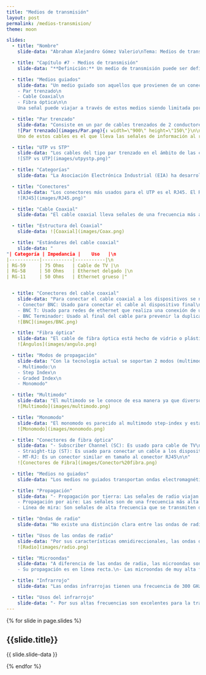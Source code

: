 ```yaml
---
title: "Medios de transmisión"
layout: post
permalink: /medios-transmision/
theme: moon

slides:
  - title: "Nombre"
    slide-data: "Abraham Alejandro Gómez Valerio\nTema: Medios de transmisión"

  - title: "Capítulo #7 - Medios de transmisión"
    slide-data: "**Definición:** Un medio de transmisión puede ser definido como cualquier objeto o cosa el cual pueda transmitir información de una fuente a un destino. Dentro de la comunicación de datos, la definición de información y de medios de transmisión es más específica. Un medio de transmisión es usualmente un cable metálico o una fibra óptica. La información se representa como una señal del resultado de una conversión de datos desde otra forma."

  - title: "Medios guiados"
    slide-data: "Un medio guiado son aquellos que provienen de un conector de un dispositivo a otro, estos siendo:\n
    - Par trenzado\n
    - Cable Coaxial\n
    - Fibra óptica\n\n
    Una señal puede viajar a través de estos medios siendo limitada por los límites físicos de los cables."

  - title: "Par trenzado"
    slide-data: "Consiste en un par de cables trenzados de 2 conductores (normalmente de cobre), teniendo cada uno su propio aislamiento de plástico."\n\n
    ![Par trenzado](images/Par.png){: width=\"900\" height=\"150\"}\n\n
    Uno de estos cables es el que lleva las señales de información al receptor y el otro es usado solo como referencia a tierra. El receptor utiliza la diferencia entre estos dos."

  - title: "UTP vs STP"
    slide-data: "Los cables del tipo par trenzado en el ámbito de las comunicaciones son el UTP y el STP. El STP es un cable con un forro metálico o malla protectora que cubre cada par de los conductores aislados.\n\n
    ![STP vs UTP](images/utpystp.png)"

  - title: "Categorías"
    slide-data: "La Asociación Electrónica Industrial (EIA) ha desarrollado estándares para clasificar el UTP en 7 categorías, los cuales están determinados por la calidad del cable, siendo #1 el más bajo hasta el #7 siendo el más alto. Algunos usados para cable de teléfono o conexión LAN."

  - title: "Conectores"
    slide-data: "Los conectores más usados para el UTP es el RJ45. El RJ45 es un conector el cual solo puede ser insertado en una sola dirección.\n\n
    ![RJ45](images/RJ45.png)"

  - title: "Cable Coaxial"
    slide-data: "El cable coaxial lleva señales de una frecuencia más alta que el par trenzado, eso es en parte ya que estos medios tienen sus ligeras diferencias. El coax en lugar de tener 2 cables, este tiene un conductor central o un cable sólido (normalmente de cobre), el cual está cubierto por una funda aislante que puede ser metálica que funciona como un 'escudo' contra el ruido y funciona también como un segundo conductor que completa el circuito."

  - title: "Estructura del Coaxial"
    slide-data: ![Coaxial](images/Coax.png)

  - title: "Estándares del cable coaxial"
    slide-data: "
"| Categoría | Impedancia |    Uso   |\n
|-----------|-----------|-----------|\n
| RG-59     | 75 Ohms   | Cable de TV |\n
| RG-58     | 50 Ohms   | Ethernet delgado |\n
| RG-11     | 50 Ohms   | Ethernet grueso |"


  - title: "Conectores del cable coaxial"
    slide-data: "Para conectar el cable coaxial a los dispositivos se necesita de sus conectores. Los más comunes son:\n
    - Conector BNC: Usado para conectar el cable al dispositivo final\n
    - BNC T: Usado para redes de ethernet que realiza una conexión de una computadora a otro dispositivo\n
    - BNC Terminador: Usado al final del cable para prevenir la duplicación de la señal\n\n"
    ![BNC](images/BNC.png)

  - title: "Fibra óptica"
    slide-data: "El cable de fibra óptica está hecho de vidrio o plástico y transmite señales a través de la luz. Esto se debe a que la luz se mueve en línea recta en forma uniforme. Si un rayo de luz se ve difractado por un cristal este puede cambiar de dirección.\n\n"
    ![Ángulos](images/angulo.png)

  - title: "Modos de propagación"
    slide-data: "Con la tecnología actual se soportan 2 modos (multimodo y el monomodo) para la propagación de la luz por los canales ópticos, y cada uno requiere de características físicas diferentes.\n
    - Multimodo:\n
    - Step Index\n
    - Graded Index\n
    - Monomodo"

  - title: "Multimodo"
    slide-data: "El multimodo se le conoce de esa manera ya que diversos rayos de luz pueden moverse a través del núcleo en diferentes caminos. El multimodo step-index, la densidad del núcleo permanece constante desde el centro hasta los bordes. El multimodo graded-index, disminuye la distorsión de la señal a través del cable.\n\n"
    ![Multimodo](images/multimodo.png)

  - title: "Monomodo"
    slide-data: "El monomodo es parecido al multimodo step-index y está enfocado más al recurso de la luz que limita el poco rango de los ángulos, siendo puramente horizontal. En sí, el propio monomodo está manufacturado con un diámetro más pequeño que el multimodo.\n\n"
    ![Monomodo](images/monomodo.png)

  - title: "Conectores de fibra óptica"
    slide-data: "- Subscriber Channel (SC): Es usado para cable de TV\n
    - Straight-tip (ST): Es usado para conectar un cable a los dispositivos de redes\n
    - MT-RJ: Es un conector similar en tamaño al conector RJ45\n\n"
    ![Conectores de Fibra](images/Conector%20fibra.png)

  - title: "Medios no guiados"
    slide-data: "Los medios no guiados transportan ondas electromagnéticas sin usar un conductor físico. Este tipo de comunicación es llamada de igual manera como comunicación inalámbrica. Las señales son normalmente libres a través del espacio y están disponibles para cualquiera que pueda captarlo con un dispositivo."

  - title: "Propagación"
    slide-data: "- Propagación por tierra: Las señales de radio viajan a través de una posición más baja y cercana a la tierra. Estas se emanan en todas las direcciones desde la antena de transmisión y siguen la curvatura de la tierra, viajando más dependiendo de la potencia de la señal.\n
    - Propagación por aire: Las señales son de una frecuencia más alta y estas viajan por la ionosfera, recorriendo más distancia sin requerir tanta potencia de salida.\n
    - Línea de mira: Son señales de alta frecuencia que se transmiten de antena a antena."

  - title: "Ondas de radio"
    slide-data: "No existe una distinción clara entre las ondas de radio y microondas, pero las ondas de radio tienen frecuencias entre 3 kHz y 1 GHz, mientras que las microondas entre 1 y 300 GHz, con diferencias en el comportamiento de ondas."

  - title: "Usos de las ondas de radio"
    slide-data: "Por sus características omnidireccionales, las ondas de radio son útiles para múltiple difusión para diferentes receptores, como la radio AM y FM, televisión, radio marítima, etc.\n\n"
    ![Radio](images/radio.png)

  - title: "Microondas"
    slide-data: "A diferencia de las ondas de radio, las microondas son unidireccionales, por ello su medio de propagación suele ser Línea de visión, lo que supone una ventaja al usar antenas alineadas, ya que tienen menos probabilidad de interferir con otro par de antenas alineadas.\n\n
    - Su propagación es en línea recta.\n- Las microondas de muy alta frecuencia no pueden penetrar paredes."

  - title: "Infrarrojo"
    slide-data: "Las ondas infrarrojas tienen una frecuencia de 300 GHz a 400 THz, siendo usadas para comunicaciones de corta distancia. Estas, al tener frecuencias altas, no pueden atravesar paredes, evitando interferencias entre sistemas en habitaciones diferentes."

  - title: "Usos del infrarrojo"
    slide-data: "- Por sus altas frecuencias son excelentes para la transmisión de datos digitales.\n- Algunos fabricantes de dispositivos inalámbricos utilizan los infrarrojos para la conexión y el uso de teclados, mouses e impresoras."
---
```


{% for slide in page.slides %}
                    
<section data-background="{% if slide.background %}{{slide.background}}{% else %}{{page.background}}{% endif %}"><h1>{{slide.title}}</h1>{{ slide.slide-data }}</section>
                    
{% endfor %}

